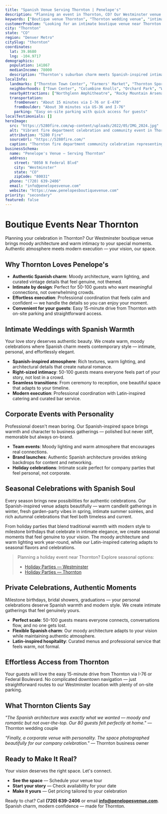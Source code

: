 ```yaml
---
title: "Spanish Venue Serving Thornton | Penelope's"
description: "Planning an event in Thornton, CO? Our Westminster venue offers moody Spanish architecture and intimate spaces for 50-100 guests. Authentic atmosphere."
keywords: ["Boutique venue Thornton", "Thornton wedding venue", "intimate event space Thornton CO", "moody venue near Thornton", "50-100 guest venue Thornton", "Westminster venue serving Thornton"]
customerProblem: "Looking for an intimate boutique venue near Thornton with authentic atmosphere and modern execution for 50-100 guests?"
city: "Thornton"
state: "CO"
region: "Denver Metro"
citySlug: "thornton"
coordinates:
  lat: 39.8680
  lng: -104.9717
demographics:
  population: 141867
  medianIncome: 78000
  description: "Thornton's suburban charm meets Spanish-inspired intimacy—perfect for authentic weddings, celebrations, and meaningful corporate moments."
localInfo:
  landmarks: ["Thornton Town Center", "Farmers' Market", "Thornton Sports Complex", "Equestrian Center"]
  neighborhoods: ["Town Center", "Columbine Knolls", "Orchard Park", "Western Meadows"]
  nearbyAttractions: ["Northglenn Amphitheatre", "Rocky Mountain Arsenal", "Thornton Cultural Arts Center", "Local dining scene"]
  transportation:
    fromDenver: "About 15 minutes via I-76 or E-470"
    fromBoulder: "About 30 minutes via US-36 and I-76"
    parking: "Easy on-site parking with quick access for guests"
localTestimonials: []
heroImage:
  src: "https://5280fire.com/wp-content/uploads/2022/05/IMG_2024.jpg"
  alt: "Vibrant fire department celebration and community event in Thornton, Colorado showcasing local pride and festivities"
  attribution: "5280 Fire"
  sourceUrl: "https://5280fire.com/"
  caption: "Thornton fire department community celebration representing local pride and civic spirit"
businessSchema:
  name: "Penelope's Venue – Serving Thornton"
  address:
    street: "8050 N Federal Blvd"
    city: "Westminster"
    state: "CO"
    zipCode: "80031"
  phone: "(720) 639-2406"
  email: "info@penelopesvenue.com"
  website: "https://www.penelopesboutiquevenue.com"
priority: "secondary"
featured: false
---
```


# Boutique Events Near Thornton

Planning your celebration in Thornton? Our Westminster boutique venue brings moody architecture and warm intimacy to your special moments. Authentic atmosphere meets modern execution — your vision, our space.

## Why Thornton Loves Penelope's

- **Authentic Spanish charm**: Moody architecture, warm lighting, and curated vintage details that feel genuine, not themed.
- **Intimate by design**: Perfect for 50-100 guests who want meaningful connections, not overwhelming crowds.
- **Effortless execution**: Professional coordination that feels calm and confident — we handle the details so you can enjoy your moment.
- **Convenient for your guests**: Easy 15-minute drive from Thornton with on-site parking and straightforward access.

## Intimate Weddings with Spanish Warmth

Your love story deserves authentic beauty. We create warm, moody celebrations where Spanish charm meets contemporary style — intimate, personal, and effortlessly elegant.

- **Spanish-inspired atmosphere**: Rich textures, warm lighting, and architectural details that create natural romance.
- **Right-sized intimacy**: 50-100 guests means everyone feels part of your story, not lost in a crowd.
- **Seamless transitions**: From ceremony to reception, one beautiful space that adapts to your timeline.
- **Modern execution**: Professional coordination with Latin-inspired catering and curated bar service.

## Corporate Events with Personality

Professional doesn't mean boring. Our Spanish-inspired space brings warmth and character to business gatherings — polished but never stiff, memorable but always on-brand.

- **Team events**: Moody lighting and warm atmosphere that encourages real connections.
- **Brand launches**: Authentic Spanish architecture provides striking backdrops for content and networking.
- **Holiday celebrations**: Intimate scale perfect for company parties that feel personal, not corporate.

## Seasonal Celebrations with Spanish Soul

Every season brings new possibilities for authentic celebrations. Our Spanish-inspired venue adapts beautifully — warm candlelit gatherings in winter, fresh garden-party vibes in spring, intimate summer soirées, and rich autumnal celebrations that feel both timeless and current.

From holiday parties that blend traditional warmth with modern style to milestone birthdays that celebrate in intimate elegance, we create seasonal moments that feel genuine to your vision. The moody architecture and warm lighting work year-round, while our Latin-inspired catering adapts to seasonal flavors and celebrations.

> Planning a holiday event near Thornton? Explore seasonal options:
>
> - [Holiday Parties — Westminster](/seasonal/holiday/)
> - [Holiday Parties — Thornton](/seasonal/holiday/thornton/)

## Private Celebrations, Authentic Moments

Milestone birthdays, bridal showers, graduations — your personal celebrations deserve Spanish warmth and modern style. We create intimate gatherings that feel genuinely yours.

- **Perfect scale**: 50-100 guests means everyone connects, conversations flow, and no one gets lost.
- **Flexible Spanish charm**: Our moody architecture adapts to your vision while maintaining authentic atmosphere.
- **Latin-inspired hospitality**: Curated menus and professional service that feels warm, not formal.

## Effortless Access from Thornton

Your guests will love the easy 15-minute drive from Thornton via I-76 or Federal Boulevard. No complicated downtown navigation — just straightforward routes to our Westminster location with plenty of on-site parking.

## What Thornton Clients Say

*"The Spanish architecture was exactly what we wanted — moody and romantic but not over-the-top. Our 80 guests felt perfectly at home."* — Thornton wedding couple

*"Finally, a corporate venue with personality. The space photographed beautifully for our company celebration."* — Thornton business owner

## Ready to Make It Real?

Your vision deserves the right space. Let's connect.

- **See the space** — Schedule your venue tour
- **Start your story** — Check availability for your date  
- **Make it yours** — Get pricing tailored to your celebration

Ready to chat? Call **(720) 639-2406** or email **info@penelopesvenue.com**. Spanish charm, modern confidence — made for Thornton.
